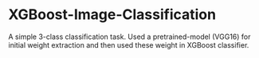 # XGBoost-Image-Classification

A simple 3-class classification task. Used a pretrained-model (VGG16) for initial weight extraction and then used these weight in XGBoost classifier.


